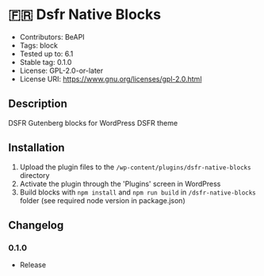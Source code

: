 # 🇫🇷 Dsfr Native Blocks
- Contributors:      BeAPI
- Tags:              block
- Tested up to:      6.1
- Stable tag:        0.1.0
- License:           GPL-2.0-or-later
- License URI:       https://www.gnu.org/licenses/gpl-2.0.html

## Description

DSFR Gutenberg blocks for WordPress DSFR theme

## Installation

1. Upload the plugin files to the `/wp-content/plugins/dsfr-native-blocks` directory
2. Activate the plugin through the 'Plugins' screen in WordPress
3. Build blocks with `npm install` and `npm run build` in `/dsfr-native-blocks` folder (see required node version in package.json)

## Changelog

### 0.1.0
* Release
